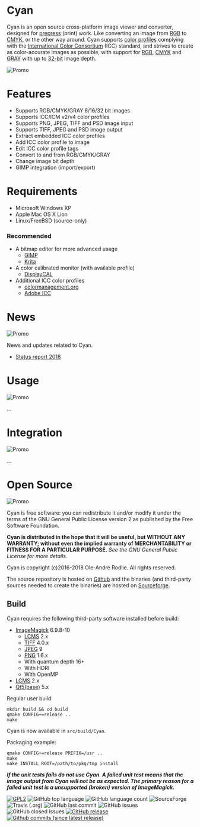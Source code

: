 # Cyan

Cyan is an open source cross-platform image viewer and converter, designed for [prepress](https://en.wikipedia.org/wiki/Prepress) (print) work. Like converting an image from [RGB](https://en.wikipedia.org/wiki/RGB_color_model) to [CMYK](https://en.wikipedia.org/wiki/CMYK_color_model), or the other way around. Cyan supports [color profiles](https://en.wikipedia.org/wiki/ICC_profile) complying with the [International Color Consortium](http://www.color.org/index.xalter) (ICC) standard, and strives to create as color-accurate images as possible, with support for [RGB](https://en.wikipedia.org/wiki/RGB_color_model), [CMYK](https://en.wikipedia.org/wiki/CMYK_color_model) and [GRAY](https://en.wikipedia.org/wiki/Grayscale) with up to [32-bit](https://en.wikipedia.org/wiki/32-bit) image depth.

![Promo](https://github.com/rodlie/cyan/raw/master/docs/images/cyan-promo-01.png)

# Features

* Supports RGB/CMYK/GRAY 8/16/32 bit images
* Supports ICC/ICM v2/v4 color profiles
* Supports PNG, JPEG, TIFF and PSD image input
* Supports TIFF, JPEG and PSD image output
* Extract embedded ICC color profiles
* Add ICC color profile to image
* Edit ICC color profile tags
* Convert to and from RGB/CMYK/GRAY
* Change image bit depth
* GIMP integration (import/export)

# Requirements

 * Microsoft Windows XP
 * Apple Mac OS X Lion
 * Linux/FreeBSD (source-only)
 
 ### Recommended
 
 * A bitmap editor for more advanced usage
   * [GIMP](https://www.gimp.org)
   * [Krita](https://krita.org)
 * A color calibrated monitor (with available profile)
   * [DisplayCAL](https://displaycal.net/)
 * Additional ICC color profiles
   * [colormanagement.org](http://www.colormanagement.org)
   * [Adobe ICC](https://www.adobe.com/support/downloads/iccprofiles/icc_eula_win_end.html)
  
# News
![Promo](https://github.com/rodlie/cyan/raw/master/docs/images/cyan-promo-02.png)

News and updates related to Cyan.

 * [Status report 2018](https://sourceforge.net/p/prepress/blog/2018/11/cyan-2018-status-report/)
 
# Usage
![Promo](https://github.com/rodlie/cyan/raw/master/docs/images/cyan-promo-04.png)

...

# Integration
![Promo](https://github.com/rodlie/cyan/raw/master/docs/images/cyan-promo-06.png)

...

# Open Source
![Promo](https://github.com/rodlie/cyan/raw/master/docs/images/cyan-promo-05.png)

Cyan is free software: you can redistribute it and/or modify it under the terms of the GNU General Public License version 2 as published by the Free Software Foundation.

**Cyan is distributed in the hope that it will be useful, but WITHOUT ANY WARRANTY; without even the implied warranty of MERCHANTABILITY or FITNESS FOR A PARTICULAR PURPOSE.**  *See the GNU General Public License for more details.*

Cyan is copyright (c)2016-2018 Ole-André Rodlie. All rights reserved.

The source repository is hosted on [Github](https://github.com/rodlie/cyan) and the binaries (and third-party sources needed to create the binaries) are hosted on [Sourceforge](https://sourceforge.net/projects/prepress/files/).

## Build

Cyan requires the following third-party software installed before build:

 * [ImageMagick](http://imagemagick.org/script/index.php) 6.9.8-10
   * [LCMS](http://www.littlecms.com/) 2.x
   * [TIFF](http://www.simplesystems.org/libtiff/) 4.0.x
   * [JPEG](https://www.ijg.org/) 9
   * [PNG](http://www.libpng.org/pub/png/libpng.html) 1.6.x
   * With quantum depth 16+
   * With HDRI
   * With OpenMP
 * [LCMS](http://www.littlecms.com/) 2.x
 * [Qt5(base)](https://www.qt.io/) 5.x
 
 Regular user build:
 ```
 mkdir build && cd build
 qmake CONFIG+=release ..
 make
 ```
 
 Cyan is now available in ``src/build/Cyan``.
 
 Packaging example:
 ```
 qmake CONFIG+=release PREFIX=/usr ..
 make
 make INSTALL_ROOT=/path/to/pkg/tmp install
 ```
 
 ***If the unit tests fails do not use Cyan. A failed unit test means that the image output from Cyan will not be as expected. The primary reason for a failed unit test is a unsupported (broken) version of ImageMagick.***
 
[![GPL2](https://img.shields.io/github/license/rodlie/cyan.svg)](https://www.gnu.org/licenses/old-licenses/gpl-2.0.en.html) ![GitHub top language](https://img.shields.io/github/languages/top/rodlie/cyan.svg) ![GitHub language count](https://img.shields.io/github/languages/count/rodlie/cyan.svg) ![SourceForge](https://img.shields.io/sourceforge/dm/prepress.svg) ![Travis (.org)](https://img.shields.io/travis/rodlie/cyan.svg) ![GitHub last commit](https://img.shields.io/github/last-commit/rodlie/cyan.svg) ![GitHub issues](https://img.shields.io/github/issues-raw/rodlie/cyan.svg) ![GitHub closed issues](https://img.shields.io/github/issues-closed/rodlie/cyan.svg) [![GitHub release](https://img.shields.io/github/release/rodlie/cyan.svg)](https://github.com/rodlie/cyan/releases) [![Github commits (since latest release)](https://img.shields.io/github/commits-since/rodlie/cyan/latest.svg)](https://github.com/rodlie/cyan)
